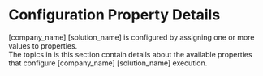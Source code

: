 # Configuration Property Details

[company_name] [solution_name] is configured by assigning one or more values to properties.   
The topics in is this section contain details about the available properties that configure [company_name] [solution_name] execution.
